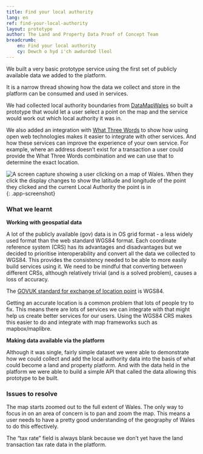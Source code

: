 ```yaml
---
title: Find your local authority
lang: en
ref: find-your-local-authority
layout: prototype
author: The Land and Property Data Proof of Concept Team
breadcrumb:
    en: Find your local authority
    cy: Dewch o hyd i'ch awdurdod lleol
---
```


We built a very basic prototype service using the first set of publicly available data we added to the platform.

It is a narrow thread showing how the data we collect and store in the platform can be consumed and used in services.

We had collected local authority boundaries from [DataMapWales](https://datamap.gov.wales/) so built a prototype that would let a user select a point on the map and the service would work out which local authority it was in.

We also added an integration with [What Three Words](https://what3words.com/pretty.needed.chill) to show how using open web technologies makes it easier to integrate with other services. And how these services can improve the experience of your own service. For example, where an address doesn’t exist for a transaction a user could provide the What Three Words combination and we can use that to determine the exact location.

![A screen capture showing a user clicking on a map of Wales. When they click the display changes to show the latitude and longitude of the point they clicked and the current Local Authority the point is in](/property-data-poc/assets/images/prototype-find-your-local-authority.gif){: .app-screenshot}

### What we learnt

**Working with geospatial data**

A lot of the publicly available (gov) data is in OS grid format - a less widely used format than the web standard WGS84 format. Each coordinate reference system (CRS) has its advantages and disadvantages but we decided to prioritise interoperability and convert all the data we collected to WGS84. This provides the consistency needed to be able to more easily build services using it. We need to be mindful that converting between different CRSs, although relatively trivial (and is a solved problem), causes a loss of accuracy.

The [GOVUK standard for exchange of location point](https://www.gov.uk/government/publications/open-standards-for-government/exchange-of-location-point) is WGS84.

Getting an accurate location is a common problem that lots of people try to fix. This means there are lots of services we can integrate with that might help us create better services for our users. Using the WGS84 CRS makes this easier to do and integrate with map frameworks such as mapbox/maplibre.

**Making data available via the platform**

Although it was single, fairly simple dataset we were able to demonstrate how we could collect and add the local authority data into the basis of what could become a land and property platform. And with the data held in the platform we were able to build a simple API that called the data allowing this prototype to be built.

### Issues to resolve

The map starts zoomed out to the full extent of Wales. The only way to focus in on an area of concern is to pan and zoom the map. This means a user needs to have a pretty good understanding of the geography of Wales to do this effectively.

The “tax rate” field is always blank because we don’t yet have the land transaction tax rate data in the platform.